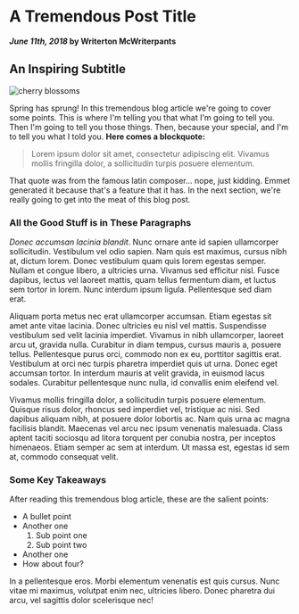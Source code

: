 # A Tremendous Post Title

**_June 11th, 2018_ by Writerton McWriterpants**

## An Inspiring Subtitle

![cherry blossoms](https://s3-us-west-2.amazonaws.com/s.cdpn.io/t-1/cherry-blossoms-unsplash.jpg)

Spring has sprung! In this tremendous blog article we're going to cover some points. This is where I'm telling you that what I'm going to tell you. Then I'm going to tell you those things. Then, because your special, and I'm to tell you what I told you. **Here comes a blockquote:**

> Lorem ipsum dolor sit amet, consectetur adipiscing elit. Vivamus mollis fringilla dolor, a sollicitudin turpis posuere elementum.

That quote was from the famous latin composer... nope, just kidding. Emmet generated it because that's a feature that it has. In the next section, we're really going to get into the meat of this blog post.

### All the Good Stuff is in These Paragraphs

*Donec accumsan lacinia blandit*. Nunc ornare ante id sapien ullamcorper sollicitudin. Vestibulum vel odio sapien. Nam quis est maximus, cursus nibh at, dictum lorem. Donec vestibulum quam quis lorem egestas semper. Nullam et congue libero, a ultricies urna. Vivamus sed efficitur nisl. Fusce dapibus, lectus vel laoreet mattis, quam tellus fermentum diam, et luctus sem tortor in lorem. Nunc interdum ipsum ligula. Pellentesque sed diam erat.

Aliquam porta metus nec erat ullamcorper accumsan. Etiam egestas sit amet ante vitae lacinia. Donec ultricies eu nisl vel mattis. Suspendisse vestibulum sed velit lacinia imperdiet. Vivamus in nibh ullamcorper, laoreet arcu ut, gravida nulla. Curabitur in diam tempus, cursus mauris a, posuere tellus. Pellentesque purus orci, commodo non ex eu, porttitor sagittis erat. Vestibulum at orci nec turpis pharetra imperdiet quis ut urna. Donec eget accumsan tortor. In interdum mauris at velit gravida, in euismod lacus sodales. Curabitur pellentesque nunc nulla, id convallis enim eleifend vel.

Vivamus mollis fringilla dolor, a sollicitudin turpis posuere elementum. Quisque risus dolor, rhoncus sed imperdiet vel, tristique ac nisi. Sed dapibus aliquam nibh, at posuere dolor lobortis ac. Nam quis urna ac magna facilisis blandit. Maecenas vel arcu nec ipsum venenatis malesuada. Class aptent taciti sociosqu ad litora torquent per conubia nostra, per inceptos himenaeos. Etiam semper ac sem at interdum. Ut massa est, egestas id sem at, commodo consequat velit.

### Some Key Takeaways

After reading this tremendous blog article, these are the salient points:

- A bullet point
- Another one
  1. Sub point one
  1. Sub point two
- Another one
- How about four?

In a pellentesque eros. Morbi elementum venenatis est quis cursus. Nunc vitae mi maximus, volutpat enim nec, ultricies libero. Donec pharetra dui arcu, vel sagittis dolor scelerisque nec!